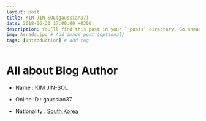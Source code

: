 ```yaml
---
layout: post
title: KIM JIN-SOL(gaussian37)
date: 2018-06-30 17:00:00 +0300
description: You’ll find this post in your `_posts` directory. Go ahead and edit it and re-build the site to see your changes. # Add post description (optional)
img: Asrada.jpg # Add image post (optional)
tags: [Introduction] # add tag
---
```


# All about Blog Author

- Name : KIM JIN-SOL 

- Online ID : gaussian37

- Nationality : [South.Korea](https://en.wikipedia.org/wiki/South_Korea)
